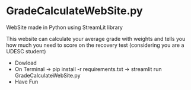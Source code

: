 # GradeCalculateWebSite.py
WebSite made in Python using StreamLit library

This website can calculate your average grade with weights and tells you how much you need to score on the recovery test (considering you are a UDESC student)

- Dowload
- On Terminal 
-> pip install -r requirements.txt
-> streamlit run GradeCalculateWebSite.py
- Have Fun
